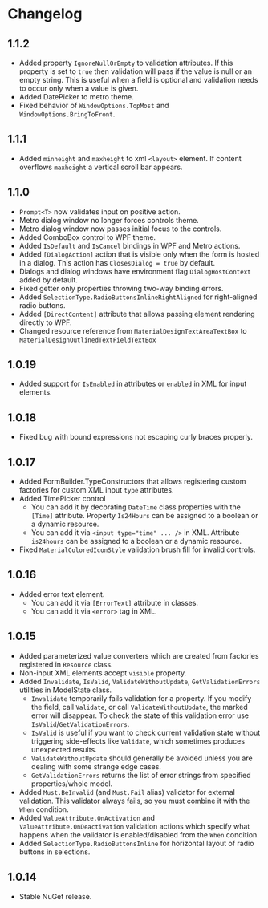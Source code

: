 # Changelog

## 1.1.2

- Added property `IgnoreNullOrEmpty` to validation attributes. If this property is set to `true` then validation will pass if the value is null or an empty string. This is useful when a field is optional and validation needs to occur only when a value is given.
- Added DatePicker to metro theme.
- Fixed behavior of `WindowOptions.TopMost` and `WindowOptions.BringToFront`.

## 1.1.1

- Added `minheight` and `maxheight` to xml `<layout>` element. If content overflows `maxheight` a vertical scroll bar appears.

## 1.1.0

- `Prompt<T>` now validates input on positive action.
- Metro dialog window no longer forces controls theme.
- Metro dialog window now passes initial focus to the controls.
- Added ComboBox control to WPF theme.
- Added `IsDefault` and `IsCancel` bindings in WPF and Metro actions.
- Added `[DialogAction]` action that is visible only when the form is hosted in a dialog. This action has `ClosesDialog = true` by default.
- Dialogs and dialog windows have environment flag `DialogHostContext` added by default.
- Fixed getter only properties throwing two-way binding errors.
- Added `SelectionType.RadioButtonsInlineRightAligned` for right-aligned radio buttons.
- Added `[DirectContent]` attribute that allows passing element rendering directly to WPF.
- Changed resource reference from `MaterialDesignTextAreaTextBox` to `MaterialDesignOutlinedTextFieldTextBox`

## 1.0.19

- Added support for `IsEnabled` in attributes or `enabled` in XML for input elements.

## 1.0.18

- Fixed bug with bound expressions not escaping curly braces properly.

## 1.0.17

- Added FormBuilder.TypeConstructors that allows registering custom factories for custom XML input `type` attributes.
- Added TimePicker control
    - You can add it by decorating `DateTime` class properties with the `[Time]` attribute. Property `Is24Hours` can be assigned to a boolean or a dynamic resource.
    - You can add it via `<input type="time" ... />` in XML. Attribute `is24hours` can be assigned to a boolean or a dynamic resource.
- Fixed `MaterialColoredIconStyle` validation brush fill for invalid controls.

## 1.0.16

- Added error text element.
    - You can add it via `[ErrorText]` attribute in classes.
    - You can add it via `<error>` tag in XML.

## 1.0.15

- Added parameterized value converters which are created from factories registered in `Resource` class.
- Non-input XML elements accept `visible` property.
- Added `Invalidate`, `IsValid`, `ValidateWithoutUpdate`, `GetValidationErrors` utilities in ModelState class.
    - `Invalidate` temporarily fails validation for a property. If you modify the field, call `Validate`, or call `ValidateWithoutUpdate`, the marked error will disappear. To check the state of this validation error use `IsValid`/`GetValidationErrors`.
    - `IsValid` is useful if you want to check current validation state without triggering side-effects like `Validate`, which sometimes produces unexpected results.
    - `ValidateWithoutUpdate` should generally be avoided unless you are dealing with some strange edge cases.
    - `GetValidationErrors` returns the list of error strings from specified properties/whole model.
- Added `Must.BeInvalid` (and `Must.Fail` alias) validator for external validation. This validator always fails, so you must combine it with the `When` condition.
- Added `ValueAttribute.OnActivation` and `ValueAttribute.OnDeactivation` validation actions which specify what happens when the validator is enabled/disabled from the `When` condition.
- Added `SelectionType.RadioButtonsInline` for horizontal layout of radio buttons in selections.

## 1.0.14

- Stable NuGet release.
